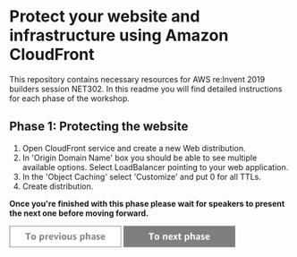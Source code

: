 Protect your website and infrastructure using Amazon CloudFront
=========================================

This repository contains necessary resources for AWS re:Invent 2019 builders session NET302. In this readme you will find detailed instructions for each phase of the workshop.

Phase 1: Protecting the website
-----

1. Open CloudFront service and create a new Web distribution.
2. In 'Origin Domain Name' box you should be able to see multiple available options. Select LoadBalancer pointing to your web application.
3. In the 'Object Caching' select 'Customize' and put 0 for all TTLs.
4. Create distribution.


**Once you're finished with this phase please wait for speakers to present the next one before moving forward.**

<a href="../phase0/README.md"><img src="../../img/button-previous.png" width="200"></a>
<a href="../phase2/README.md"><img src="../../img/button-next.png" width="200"></a>
